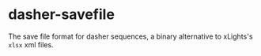 # dasher-savefile
The save file format for dasher sequences, a binary alternative to xLights's `xlsx` xml files.
